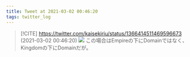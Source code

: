 ```yaml
---
title: Tweet at 2021-03-02 00:46:20
tags: twitter_log
---
```


> [!CITE] https://twitter.com/kaisekiriu/status/1366414511469596673 (2021-03-02 00:46:20)
> ![](https://twitter.com/kaisekiriu/status/1366414511469596673)
> この場合はEmpireの下にDomainではなく、Kingdomの下にDomainだが。
